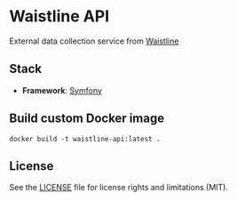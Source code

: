 #  Waistline API

External data collection service from [Waistline](https://github.com/davidhealey/waistline/)

## Stack
- **Framework**: [Symfony](https://symfony.com/)

## Build custom Docker image
```
docker build -t waistline-api:latest .
```

## License
See the [LICENSE](LICENSE.md) file for license rights and limitations (MIT).
